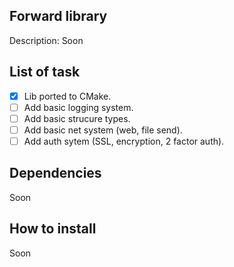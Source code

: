 ## Forward library

Description: Soon

## List of task

- [x] Lib ported to CMake.
- [ ] Add basic logging system. 
- [ ] Add basic strucure types.
- [ ] Add basic net system (web, file send).
- [ ] Add auth sytem (SSL, encryption, 2 factor auth).

## Dependencies

Soon

## How to install

Soon

